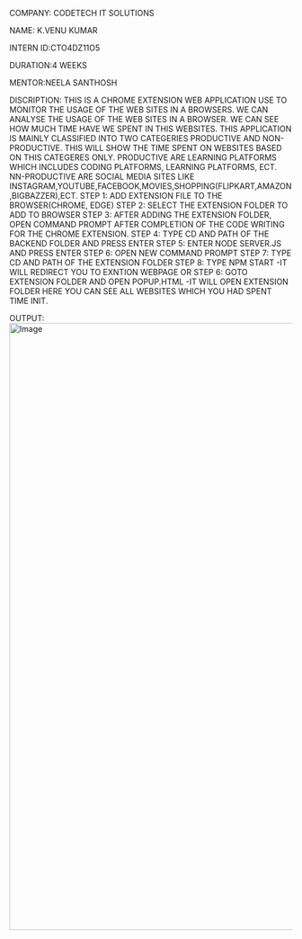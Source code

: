 COMPANY: CODETECH IT SOLUTIONS

NAME: K.VENU KUMAR

INTERN ID:CTO4DZ11O5

DURATION:4 WEEKS

MENTOR:NEELA SANTHOSH

DISCRIPTION: THIS IS A CHROME EXTENSION WEB APPLICATION USE TO MONITOR THE USAGE OF THE WEB SITES IN A BROWSERS. WE CAN ANALYSE THE USAGE OF THE WEB SITES IN A BROWSER.
             WE CAN SEE HOW MUCH TIME HAVE WE SPENT IN THIS WEBSITES. THIS APPLICATION IS MAINLY CLASSIFIED INTO TWO CATEGERIES PRODUCTIVE AND NON-PRODUCTIVE. THIS WILL
             SHOW THE TIME SPENT ON WEBSITES BASED ON THIS CATEGERES ONLY. PRODUCTIVE ARE LEARNING PLATFORMS WHICH INCLUDES CODING PLATFORMS, LEARNING PLATFORMS, ECT.
             NN-PRODUCTIVE ARE SOCIAL MEDIA SITES LIKE INSTAGRAM,YOUTUBE,FACEBOOK,MOVIES,SHOPPING(FLIPKART,AMAZON,BIGBAZZER),ECT. 
             STEP 1: ADD EXTENSION FILE TO THE BROWSER(CHROME, EDGE)
             STEP 2: SELECT THE EXTENSION FOLDER TO ADD TO BROWSER 
             STEP 3: AFTER ADDING THE EXTENSION FOLDER, OPEN COMMAND PROMPT AFTER COMPLETION OF THE CODE WRITING FOR THE CHROME EXTENSION.
             STEP 4: TYPE CD AND PATH OF THE BACKEND FOLDER AND PRESS ENTER
             STEP 5: ENTER NODE SERVER.JS AND PRESS ENTER
             STEP 6: OPEN NEW COMMAND PROMPT 
             STEP 7: TYPE CD AND PATH OF THE EXTENSION FOLDER 
             STEP 8: TYPE NPM START   -IT WILL REDIRECT YOU TO EXNTION WEBPAGE
                      OR 
             STEP 6: GOTO EXTENSION FOLDER AND OPEN POPUP.HTML     -IT WILL OPEN EXTENSION FOLDER
             HERE YOU CAN SEE ALL WEBSITES WHICH YOU HAD SPENT TIME INIT.

OUTPUT:<img width="1920" height="1080" alt="Image" src="https://github.com/user-attachments/assets/2f85987e-fa7d-408a-beb0-5dd647bd1ec3" />             
